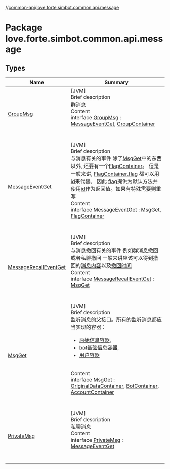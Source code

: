 //[common-api](../index.md)/[love.forte.simbot.common.api.message](index.md)



# Package love.forte.simbot.common.api.message  


## Types  
  
|  Name|  Summary| 
|---|---|
| [GroupMsg](-group-msg/index.md)| [JVM]  <br>Brief description  <br>群消息  <br>Content  <br>interface [GroupMsg](-group-msg/index.md) : [MessageEventGet](-message-event-get/index.md), [GroupContainer](../love.forte.simbot.common.api.message.containers/-group-container/index.md)  <br><br><br>
| [MessageEventGet](-message-event-get/index.md)| [JVM]  <br>Brief description  <br>与消息有关的事件 除了[MsgGet](-msg-get/index.md)中的东西以外, 还要有一个[FlagContainer](../love.forte.simbot.common.api.message.containers/-flag-container/index.md)。 但是一般来讲, [FlagContainer.flag](../love.forte.simbot.common.api.message.containers/-flag-container/index.md#love.forte.simbot.common.api.message.containers/FlagContainer/flag/#/PointingToDeclaration/) 都可以用 [id](-message-event-get/index.md#love.forte.simbot.common.api.message/MessageEventGet/id/#/PointingToDeclaration/)来代替。 因此 [flag](-message-event-get/index.md#love.forte.simbot.common.api.message/MessageEventGet/flag/#/PointingToDeclaration/)提供为默认方法并使用[id](-message-event-get/index.md#love.forte.simbot.common.api.message/MessageEventGet/id/#/PointingToDeclaration/)作为返回值。如果有特殊需要则重写  <br>Content  <br>interface [MessageEventGet](-message-event-get/index.md) : [MsgGet](-msg-get/index.md), [FlagContainer](../love.forte.simbot.common.api.message.containers/-flag-container/index.md)  <br><br><br>
| [MessageRecallEventGet](-message-recall-event-get/index.md)| [JVM]  <br>Brief description  <br>与消息撤回有关的事件 例如群消息撤回或者私聊撤回 一般来讲应该可以得到撤回的[消息内容](-msg-get/index.md#love.forte.simbot.common.api.message/MsgGet/msg/#/PointingToDeclaration/)以及[撤回时间](-message-recall-event-get/index.md#love.forte.simbot.common.api.message/MessageRecallEventGet/recallTime/#/PointingToDeclaration/)  <br>Content  <br>interface [MessageRecallEventGet](-message-recall-event-get/index.md) : [MsgGet](-msg-get/index.md)  <br><br><br>
| [MsgGet](-msg-get/index.md)| [JVM]  <br>Brief description  <br>监听消息的父接口。所有的监听消息都应当实现的容器：<ul><li>[原始信息容器](../love.forte.simbot.common.api.message.containers/-original-data-container/index.md),</li><li>[bot基础信息容器](../love.forte.simbot.common.api.message.containers/-bot-container/index.md),</li><li>[用户容器](../love.forte.simbot.common.api.message.containers/-account-container/index.md)</li></ul>  <br>Content  <br>interface [MsgGet](-msg-get/index.md) : [OriginalDataContainer](../love.forte.simbot.common.api.message.containers/-original-data-container/index.md), [BotContainer](../love.forte.simbot.common.api.message.containers/-bot-container/index.md), [AccountContainer](../love.forte.simbot.common.api.message.containers/-account-container/index.md)  <br><br><br>
| [PrivateMsg](-private-msg/index.md)| [JVM]  <br>Brief description  <br>私聊消息  <br>Content  <br>interface [PrivateMsg](-private-msg/index.md) : [MessageEventGet](-message-event-get/index.md)  <br><br><br>

